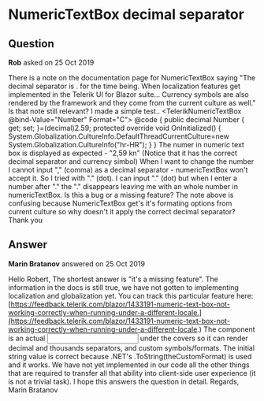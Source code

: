 # NumericTextBox decimal separator

## Question

**Rob** asked on 25 Oct 2019

There is a note on the documentation page for NumericTextBox saying "The decimal separator is . for the time being. When localization features get implemented in the Telerik UI for Blazor suite... Currency symbols are also rendered by the framework and they come from the current culture as well." Is that note still relevant? I made a simple test.. <TelerikNumericTextBox @bind-Value="Number" Format="C"></TelerikNumericTextBox> @code { public decimal Number { get; set; }=(decimal)2.59; protected override void OnInitialized() { System.Globalization.CultureInfo.DefaultThreadCurrentCulture=new System.Globalization.CultureInfo("hr-HR"); } } The numer in numeric text box is displayed as expected - "2,59 kn" (Notice that it has the correct decimal separator and currency simbol) When I want to change the number I cannot input "," (comma) as a decimal separator - numericTextBox won't accept it. So I tried with "." (dot). I can input "." (dot) but when I enter a number after "." the "." disappears leaving me with an whole number in numericTextBox. Is this a bug or a missing feature? The note above is confusing because NumericTextBox get's it's formating options from current culture so why doesn't it apply the correct decimal separator? Thank you

## Answer

**Marin Bratanov** answered on 25 Oct 2019

Hello Robert, The shortest answer is "it's a missing feature". The information in the docs is still true, we have not gotten to implementing localization and globalization yet. You can track this particular feature here: [https://feedback.telerik.com/blazor/1433191-numeric-text-box-not-working-correctly-when-running-under-a-different-locale.](https://feedback.telerik.com/blazor/1433191-numeric-text-box-not-working-correctly-when-running-under-a-different-locale.) The component is an actual <input type=text> under the covers so it can render decimal and thousands separators, and custom symbols/formats. The initial string value is correct because .NET's .ToString(theCustomFormat) is used and it works. We have not yet implemented in our code all the other things that are required to transfer all that ability into client-side user experience (it is not a trivial task). I hope this answers the question in detail. Regards, Marin Bratanov
